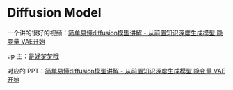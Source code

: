 # Diffusion Model

一个讲的很好的视频：[简单易懂diffusion模型讲解 - 从前置知识深度生成模型 隐变量 VAE开始](https://www.bilibili.com/video/BV1re4y1m7gb/?spm_id_from=333.999.0.0&vd_source=f7e4c2acec163bdcd3e200e3623cc3e3)

up 主：[是好梦梦哦](https://space.bilibili.com/10407305)

对应的 PPT：[简单易懂diffusion模型讲解 - 从前置知识深度生成模型 隐变量 VAE开始](./doc/简单易懂diffusion模型讲解%20-%20从前置知识深度生成模型%20隐变量%20VAE开始.pptx)